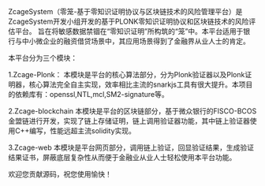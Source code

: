 ZcageSystem（零笼-基于零知识证明协议与区块链技术的风险管理平台）是ZcageSystem开发小组开发的基于PLONK零知识证明协议和区块链技术的风险评估平台。
旨在将敏感数据禁锢在“零知识证明”所构筑的“笼”中。本平台适用于银行与中小微企业的融资借贷场景中，其应用场景得到了金融界从业人士的肯定。

本平台分为三个模块：

1.Zcage-Plonk：
	本模块是平台的核心算法部分，分为Plonk验证器以及Plonk证明器，核心算法完全自主实现，效率相比主流的snarkjs工具有很大提升。本项目的依赖库有：openssl,NTL,mcl,SM2-signature等。

2.Zcage-blockchain
	本模块是平台的区块链部分，基于微众银行的FISCO-BCOS金盟链进行开发，实现了链上存储证明，链上调用验证器功能，其中链上验证器使用C++编写，性能远超主流solidity实现。
	
3.Zcage-web
	本模块是平台网页部分，调用链上验证，回显验证结果，生成验证结果证书，屏蔽底层复杂性从而便于金融业从业人士轻松使用本平台功能。


欢迎您贡献源码，祝您使用愉快！
